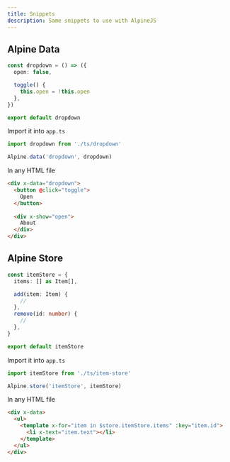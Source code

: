 ```yaml
---
title: Snippets
description: Same snippets to use with AlpineJS
---
```


## Alpine Data

```ts [ts/dropdown.ts]
const dropdown = () => ({
  open: false,

  toggle() {
    this.open = !this.open
  },
})

export default dropdown
```

Import it into `app.ts`

```ts [app.ts]
import dropdown from './ts/dropdown'

Alpine.data('dropdown', dropdown)
```

In any HTML file

```html
<div x-data="dropdown">
  <button @click="toggle">
    Open
  </button>
 
  <div x-show="open">
    About
  </div>
</div>
```

## Alpine Store

```ts [ts/item-store.ts]
const itemStore = {
  items: [] as Item[],

  add(item: Item) {
    //
  },
  remove(id: number) {
    //
  },
}

export default itemStore
```

Import it into `app.ts`

```ts [app.ts]
import itemStore from './ts/item-store'

Alpine.store('itemStore', itemStore)
```

In any HTML file

```html
<div x-data>
  <ul>
    <template x-for="item in $store.itemStore.items" :key="item.id">
      <li x-text="item.text"></li>
    </template>
  </ul>
</div>
```
